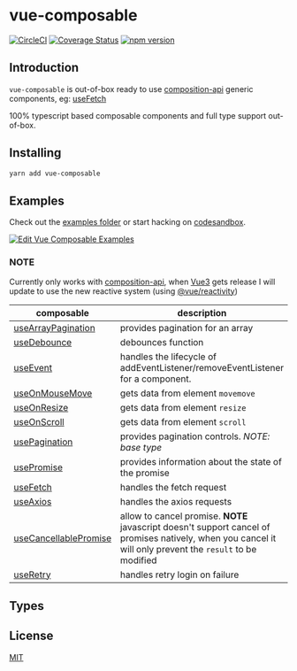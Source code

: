 # vue-composable

[![CircleCI](https://circleci.com/gh/pikax/vue-composable.svg?style=svg)](https://circleci.com/gh/pikax/vue-composable)
[![Coverage Status](https://coveralls.io/repos/github/pikax/vue-composable/badge.svg?branch=master)](https://coveralls.io/github/pikax/vue-composable?branch=master)
[![npm version](https://badge.fury.io/js/vue-composable.svg)](https://badge.fury.io/js/vue-composable)


## Introduction

`vue-composable` is out-of-box ready to use [composition-api](https://github.com/vuejs/composition-api) generic components, eg: [useFetch](examples/fetch.html)

100% typescript based composable components and full type support out-of-box.


## Installing

```bash
yarn add vue-composable
```

## Examples

Check out the [examples folder](examples) or start hacking on [codesandbox](https://codesandbox.io/s/vue-composable-examples-yuusf).

[![Edit Vue Composable Examples](https://codesandbox.io/static/img/play-codesandbox.svg)](https://codesandbox.io/s/vue-template-yuusf?fontsize=14)


### NOTE 
Currently only works with [composition-api](https://github.com/vuejs/composition-api), when [Vue3](https://github.com/vuejs/vue-next) gets release I will update to use the new reactive system (using [@vue/reactivity](https://github.com/vuejs/vue-next/tree/master/packages/reactivity))


| composable | description | example | extra |
|---|---|---|---|
| [useArrayPagination](src/pagination/arrayPagination.ts) | provides pagination for an array | [arrayPagination.html](examples/arrayPagination.html) |  |
| [useDebounce](src/debounce.ts) | debounces function |  |  |
| [useEvent](src/event/event.ts) | handles the lifecycle of addEventListener/removeEventListener for a component. |  |  |
| [useOnMouseMove](src/event/onMouseMove.ts) | gets data from element `movemove` |  |  |
| [useOnResize](src/event/onResize.ts) | gets data from element `resize` |  |  |
| [useOnScroll](src/event/onScroll.ts) | gets data from element `scroll` |  |  |
| [usePagination](src/pagination/pagination.ts) | provides pagination controls. *NOTE: base type*  |  |  |
| [usePromise](src/promise/promise.ts) | provides information about the state of the promise |  |  |
| [useFetch](src/web/fetch.ts) | handles the fetch request | [fetch.html](examples/fetch.html) |  |
| [useAxios](src/web/axios.ts) | handles the axios requests | [axios.html](examples/axios.html) |  |
| [useCancellablePromise](src/web/cancellablePromise.ts) | allow to cancel promise. **NOTE** javascript doesn't support cancel of promises natively, when you cancel it will only prevent the `result` to be modified |  |  |
| [useRetry](src/promise/retry.ts) | handles retry login on failure | [retry.html](examples/retry.html) |  |



## Types




##  License

[MIT](http://opensource.org/licenses/MIT)
